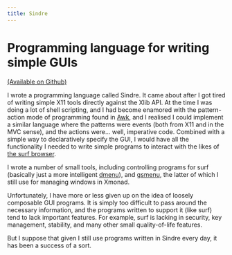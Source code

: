 ```yaml
---
title: Sindre
---
```


Programming language for writing simple GUIs
===
[(Available on Github)](https://github.com/Athas/Sindre)

I wrote a programming language called Sindre.  It came about after I
got tired of writing simple X11 tools directly against the Xlib API.
At the time I was doing a lot of shell scripting, and I had become
enamored with the pattern-action mode of programming found in
[Awk](http://en.wikipedia.org/wiki/AWK), and I realised I could
implement a similar language where the patterns were events (both from
X11 and in the MVC sense), and the actions were... well, imperative
code.  Combined with a simple way to declaratively specify the GUI, I
would have all the functionality I needed to write simple programs to
interact with the likes of [the surf
browser](http://surf.suckless.org).

I wrote a number of small tools, including controlling programs for
surf (basically just a more intelligent
[dmenu](http://tools.suckless.org/dmenu)), and
[gsmenu](/projects/gsmenu), the latter of which I still use for
managing windows in Xmonad.

Unfortunately, I have more or less given up on the idea of loosely
composable GUI programs.  It is simply too difficult to pass around
the necessary information, and the programs written to support it
(like surf) tend to lack important features.  For example, surf is
lacking in security, key management, stability, and many other small
quality-of-life features.

But I suppose that given I still use programs written in Sindre every
day, it has been a success of a sort.

